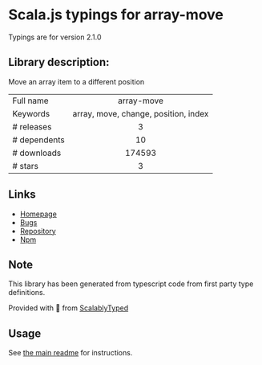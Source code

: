 
# Scala.js typings for array-move

Typings are for version 2.1.0

## Library description:
Move an array item to a different position

|                    |                 |
| ------------------ | :-------------: |
| Full name          | array-move |
| Keywords           | array, move, change, position, index |
| # releases         | 3 |
| # dependents       | 10 |
| # downloads        | 174593 |
| # stars            | 3 |

## Links
- [Homepage](https://github.com/sindresorhus/array-move#readme)
- [Bugs](https://github.com/sindresorhus/array-move/issues)
- [Repository](https://github.com/sindresorhus/array-move)
- [Npm](https://www.npmjs.com/package/array-move)
    


## Note
This library has been generated from typescript code from first party type definitions.

Provided with :purple_heart: from [ScalablyTyped](https://github.com/oyvindberg/ScalablyTyped)

## Usage
See [the main readme](../../readme.md) for instructions.


